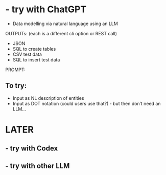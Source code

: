 # - try with ChatGPT

- Data modelling via natural language using an LLM

OUTPUTs: (each is a different cli option or REST call)
- JSON
- SQL to create tables
- CSV test data
- SQL to insert test data

PROMPT:

## To try:
- Input as NL description of entities
- Input as DOT notation (could users use that?) - but then don’t need an LLM…

# LATER

## - try with Codex
## - try with other LLM

